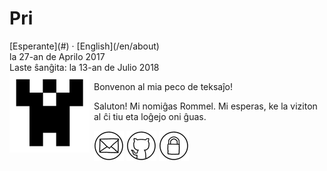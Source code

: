 Pri
===

<div class="center">[Esperante](#) · [English](/en/about)</div>
<div class="center">la 27-an de Aprilo 2017</div>
<div class="center">Laste ŝanĝita: la 13-an de Julio 2018</div>

<img style="margin-right: 0.5em; margin-bottom: 0.5em;" src="/bildoj/identicon.png" alt="Ve!" title="Ve!" align="left" />

Bonvenon al mia peco de teksaĵo!

Saluton! Mi nomiĝas Rommel. Mi esperas, ke la viziton al ĉi tiu eta loĝejo oni ĝuas.

[![ebzzry@ebzzry.io](/bildoj/icon_mail_01_48x48.png "ebzzry@ebzzry.io")](mailto:ebzzry@ebzzry.io) [![github.com/ebzzry](/bildoj/icon_github_01_48x48.png "github.com/ebzzry")](https://github.com/ebzzry) [![GPG](/bildoj/icon_gnupg_01_48x48.png "GPG")](/sxlosiloj/ebzzry-gnupg.pub)
